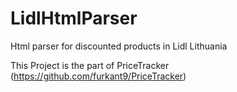 # LidlHtmlParser
Html parser for discounted products in Lidl Lithuania

This Project is the part of PriceTracker (https://github.com/furkant9/PriceTracker)
